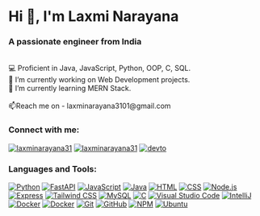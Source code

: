 <h1 align="left">Hi 👋, I'm Laxmi Narayana</h1>
<h3 align="left">A passionate engineer from India</h3><br>💻 Proficient in Java, JavaScript, Python, OOP, C, SQL.<br>🔭 I’m currently working on Web Development projects.<br>🌱 I’m currently learning MERN Stack. <br><br>📫Reach me on - laxminarayana3101@gmail.com

<h3 align="left">Connect with me:</h3>
<p align="left">
<a href="https://www.linkedin.com/in/laxminarayana31/" target="_blank"><img align="center" src="https://skillicons.dev/icons?i=linkedin" alt="laxminarayana31"/></a>
<a href="https://twitter.com/Shiva_131" target="_blank"><img align="center" src="https://skillicons.dev/icons?i=twitter" alt="laxminarayana31"/></a>
<a href="https://dev.to/laxminarayana31" target="_blank"><img  align="center" src="https://skillicons.dev/icons?i=devto" alt="devto"/></a>
</p>

<h3 align="left">Languages and Tools:</h3>
<p align="left">
  <a href="https://www.python.org" target="_blank"><img  src="https://skillicons.dev/icons?i=python" alt="Python"/></a>
  <a href="https://fastapi.tiangolo.com/tutorial/" target="_blank"><img  src="https://skillicons.dev/icons?i=fastapi" alt="FastAPI"/></a>
  <a href="https://www.javascript.com" target="_blank"><img  src="https://skillicons.dev/icons?i=js" alt="JavaScript"/></a>
  <a href="https://www.java.com" target="_blank"><img src="https://skillicons.dev/icons?i=java" alt="Java"/></a>
  <a href="https://html.spec.whatwg.org/multipage/" target="_blank"><img  src="https://skillicons.dev/icons?i=html" alt="HTML"/></a>
  <a href="https://www.w3.org/Style/CSS/Overview.en.html" target="_blank"><img  src="https://skillicons.dev/icons?i=css" alt="CSS"/></a>
  <a href="https://nodejs.org/" target="_blank"><img  src="https://skillicons.dev/icons?i=nodejs" alt="Node.js"/></a>
  <a href="https://expressjs.com/" target="_blank"><img  src="https://skillicons.dev/icons?i=express" alt="Express"/></a>
  <a href="https://tailwindcss.com/" target="_blank"><img  src="https://skillicons.dev/icons?i=tailwind" alt="Tailwind CSS"/></a>
<!--   <a href="https://reactjs.org/" target="_blank"><img src="https://skillicons.dev/icons?i=react" alt="React"/></a> -->
  <a href="https://www.mysql.com/" target="_blank"><img  src="https://skillicons.dev/icons?i=mysql" alt="MySQL"/></a>
<!--   <a href="https://www.mongodb.com/" target="_blank"><img  src="https://skillicons.dev/icons?i=mongodb" alt="mongoDB"/></a> -->
  <a href="https://www.cprogramming.com/" target="_blank"><img src="https://skillicons.dev/icons?i=c" alt="C"/></a>
  <a href="https://code.visualstudio.com/" target="_blank"><img src="https://skillicons.dev/icons?i=vscode" alt="Visual Studio Code"/></a>
  <a href="https://www.jetbrains.com/idea/" target="_blank"><img src="https://skillicons.dev/icons?i=idea" alt="IntelliJ"/></a>
  <a href="https://www.docker.com/" target="_blank"><img  src="https://skillicons.dev/icons?i=docker" alt="Docker"/></a>
  <a href="https://www.postman.com/" target="_blank"><img  src="https://skillicons.dev/icons?i=postman" alt="Docker"/></a>
  <a href="https://git-scm.com/" target="_blank"><img  src="https://skillicons.dev/icons?i=git" alt="Git"/></a>
  <a href="https://github.com/" target="_blank"><img  src="https://skillicons.dev/icons?i=github" alt="GitHub"/></a>
  <a href="https://www.npmjs.com/" target="_blank"><img  src="https://skillicons.dev/icons?i=npm" alt="NPM"/></a>
  <a href="https://ubuntu.com/" target="_blank"><img  src="https://skillicons.dev/icons?i=ubuntu" alt="Ubuntu"/></a>
</p>


<!--
# 📊 GitHub Stats:
![]([https://github-readme-stats.vercel.app/api?username=LaxmiNarayana31&theme=dark&hide_border=false&include_all_commits=false&count_private=false])<br/>
![](https://github-readme-streak-stats.herokuapp.com/?user=LaxmiNarayana31/&theme=dark&hide_border=false)<br/>
![](https://github-readme-stats.vercel.app/api/top-langs/?username=LaxmiNarayana31&theme=dark&hide_border=false&include_all_commits=false&count_private=false&layout=compact)

### ✍️ Random Dev Quote
![](https://quotes-github-readme.vercel.app/api?type=horizontal&theme=dark)
-->
